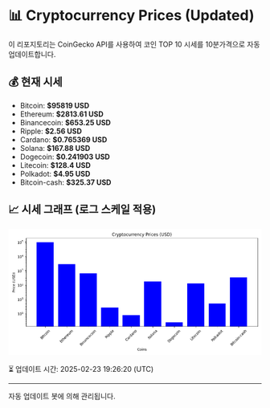 
# 📊 Cryptocurrency Prices (Updated)

이 리포지토리는 CoinGecko API를 사용하여 코인 TOP 10 시세를 10분가격으로 자동 업데이트합니다.

## 💰 현재 시세
- Bitcoin: **$95819 USD**
- Ethereum: **$2813.61 USD**
- Binancecoin: **$653.25 USD**
- Ripple: **$2.56 USD**
- Cardano: **$0.765369 USD**
- Solana: **$167.88 USD**
- Dogecoin: **$0.241903 USD**
- Litecoin: **$128.4 USD**
- Polkadot: **$4.95 USD**
- Bitcoin-cash: **$325.37 USD**

## 📈 시세 그래프 (로그 스케일 적용)
![Crypto Prices](crypto_prices.png)

⏳ 업데이트 시간: 2025-02-23 19:26:20 (UTC)

---
자동 업데이트 봇에 의해 관리됩니다.
